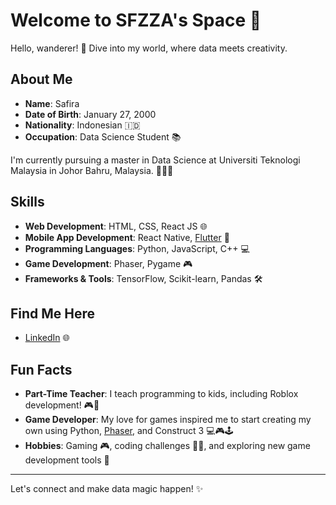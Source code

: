 # Welcome to SFZZA's Space 🚀

Hello, wanderer! 🌟 Dive into my world, where data meets creativity.

## About Me
- **Name**: Safira
- **Date of Birth**: January 27, 2000
- **Nationality**: Indonesian 🇮🇩
- **Occupation**: Data Science Student 📚

I'm currently pursuing a master in Data Science at Universiti Teknologi Malaysia in Johor Bahru, Malaysia. 🏫🇲🇾

## Skills
- **Web Development**: HTML, CSS, React JS 🌐
- **Mobile App Development**: React Native, [Flutter](https://github.com/sfzza/GoLaundry) 📱
- **Programming Languages**: Python, JavaScript, C++ 💻
- **Game Development**: Phaser, Pygame 🎮
- **Frameworks & Tools**: TensorFlow, Scikit-learn, Pandas 🛠️

## Find Me Here
- [LinkedIn](https://www.linkedin.com/in/safiranurulizza) 🌐

## Fun Facts
- **Part-Time Teacher**: I teach programming to kids, including Roblox development! 🎮👾
- **Game Developer**: My love for games inspired me to start creating my own using Python, [Phaser](https://github.com/sfzza/Alien-Stars), and Construct 3 💻🎮🕹️
- **Hobbies**: Gaming 🎮, coding challenges 👨‍💻, and exploring new game development tools 🚀

---

Let's connect and make data magic happen! ✨

